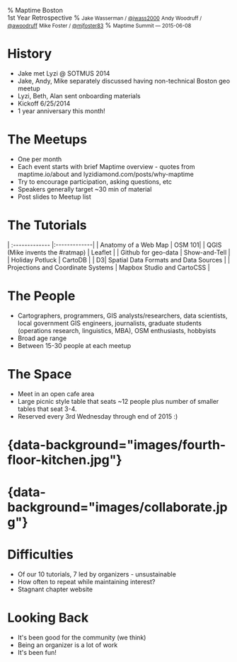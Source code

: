 % Maptime Boston<br> 1st Year Retrospective
% <small>Jake Wasserman / <a href="https://twitter.com/jwass2000">@jwass2000</a></small>
  <small>Andy Woodruff / <a href="https://twitter.com/awoodruff">@awoodruff</a></small>
  <small>Mike Foster / <a href="https://twitter.com/mjfoster83">@mjfoster83</a></small>
% <small>Maptime Summit &mdash; 2015-06-08</small>


History
=======
- Jake met Lyzi @ SOTMUS 2014
- Jake, Andy, Mike separately discussed having non-technical Boston geo meetup
- Lyzi, Beth, Alan sent onboarding materials
- Kickoff 6/25/2014
- 1 year anniversary this month!


The Meetups
==========
- One per month
- Each event starts with brief Maptime overview - quotes from maptime.io/about
  and lyzidiamond.com/posts/why-maptime
- Try to encourage participation, asking questions, etc
- Speakers generally target ~30 min of material
- Post slides to Meetup list


The Tutorials
==============
| :------------- |:-------------|
| Anatomy of a Web Map | OSM 101|
| QGIS (Mike invents the #ratmap) | Leaflet |
| Github for geo-data | Show-and-Tell |
| Holiday Potluck | CartoDB |
| D3| Spatial Data Formats and Data Sources |
| Projections and Coordinate Systems | Mapbox Studio and CartoCSS |


The People
==========
- Cartographers, programmers, GIS analysts/researchers, data scientists, local
  government GIS engineers, journalists, graduate students (operations
  research, linguistics, MBA), OSM enthusiasts, hobbyists
- Broad age range
- Between 15-30 people at each meetup


The Space
=========
- Meet in an open cafe area
- Large picnic style table that seats ~12 people plus number of smaller
tables that seat 3-4.
- Reserved every 3rd Wednesday through end of 2015 :)

 {data-background="images/fourth-floor-kitchen.jpg"}
=

 {data-background="images/collaborate.jpg"}
=


Difficulties
============
- Of our 10 tutorials, 7 led by organizers - unsustainable
- How often to repeat while maintaining interest?
- Stagnant chapter website


Looking Back
=======
- It's been good for the community (we think)
- Being an organizer is a lot of work
- It's been fun!
